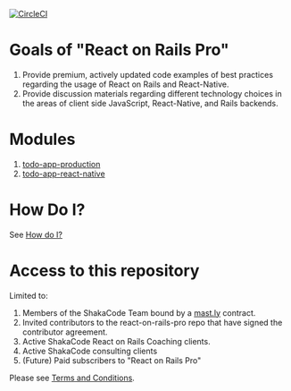 [![CircleCI](https://circleci.com/gh/shakacode/react-on-rails-pro.svg?style=shield&circle-token=e20e264f7ae4b96797c2b2590c17ae98362e8150)](https://circleci.com/gh/shakacode/react-on-rails-pro)

# Goals of "React on Rails Pro"

1. Provide premium, actively updated code examples of best practices regarding the usage of React on Rails and React-Native.
2. Provide discussion materials regarding different technology choices in the areas of client side JavaScript, React-Native, and Rails backends.

# Modules

1. [todo-app-production](./todo-app-production)
2. [todo-app-react-native](./todo_app_react_native)

# How Do I?

See [How do I?](./how-do-i.md)

# Access to this repository

Limited to:

1. Members of the ShakaCode Team bound by a [mast.ly](https://mast.ly) contract.
1. Invited contributors to the react-on-rails-pro repo that have signed the contributor agreement.
1. Active ShakaCode React on Rails Coaching clients.
1. Active ShakaCode consulting clients
1. (Future) Paid subscribers to "React on Rails Pro"

Please see [Terms and Conditions](./TERMS-AND-CONDITIONS.md).
